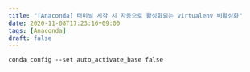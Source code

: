 ```yaml
---
title: "[Anaconda] 터미널 시작 시 자동으로 활성화되는 virtualenv 비활성화"
date: 2020-11-08T17:23:16+09:00
tags: [Anaconda]
draft: false
---
```

```shell
conda config --set auto_activate_base false
```

